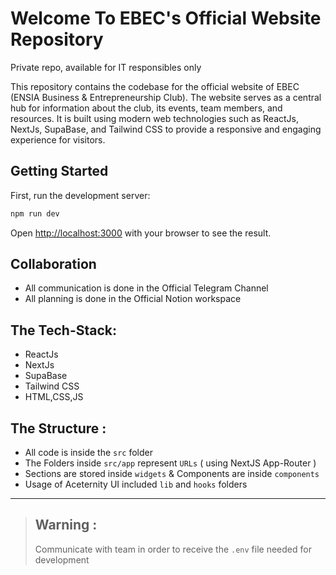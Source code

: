 # Welcome To EBEC's Official Website Repository
Private repo, available for IT responsibles only

This repository contains the codebase for the official website of EBEC (ENSIA Business & Entrepreneurship Club). The website serves as a central hub for information about the club, its events, team members, and resources. It is built using modern web technologies such as ReactJs, NextJs, SupaBase, and Tailwind CSS to provide a responsive and engaging experience for visitors.

## Getting Started

First, run the development server:

```bash
npm run dev
```

Open [http://localhost:3000](http://localhost:3000) with your browser to see the result.


## Collaboration

- All communication is done in the Official Telegram Channel
- All planning is done in the Official Notion workspace


## The Tech-Stack:

- ReactJs
- NextJs
- SupaBase
- Tailwind CSS
- HTML,CSS,JS

## The Structure :

- All code is inside the `src` folder
- The Folders inside `src/app` represent `URLs` ( using NextJS App-Router )  
- Sections are stored inside `widgets` & Components are inside `components`
- Usage of Aceternity UI included `lib` and `hooks` folders

---

> ## **Warning :**
>
> Communicate with team in order to receive the `.env` file needed for development

